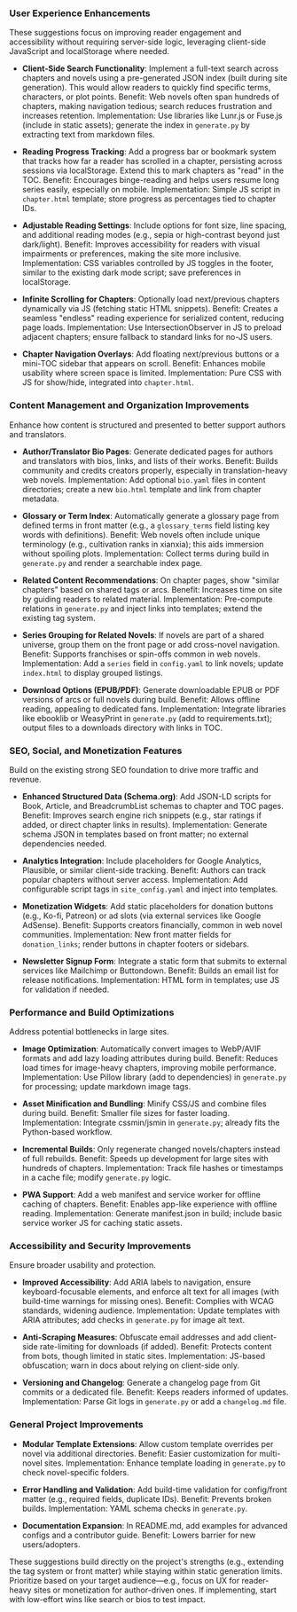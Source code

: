 
### User Experience Enhancements

These suggestions focus on improving reader engagement and accessibility without requiring server-side logic, leveraging client-side JavaScript and localStorage where needed.

- **Client-Side Search Functionality**: Implement a full-text search across chapters and novels using a pre-generated JSON index (built during site generation). This would allow readers to quickly find specific terms, characters, or plot points. Benefit: Web novels often span hundreds of chapters, making navigation tedious; search reduces frustration and increases retention. Implementation: Use libraries like Lunr.js or Fuse.js (include in static assets); generate the index in `generate.py` by extracting text from markdown files.
  
- **Reading Progress Tracking**: Add a progress bar or bookmark system that tracks how far a reader has scrolled in a chapter, persisting across sessions via localStorage. Extend this to mark chapters as "read" in the TOC. Benefit: Encourages binge-reading and helps users resume long series easily, especially on mobile. Implementation: Simple JS script in `chapter.html` template; store progress as percentages tied to chapter IDs.

- **Adjustable Reading Settings**: Include options for font size, line spacing, and additional reading modes (e.g., sepia or high-contrast beyond just dark/light). Benefit: Improves accessibility for readers with visual impairments or preferences, making the site more inclusive. Implementation: CSS variables controlled by JS toggles in the footer, similar to the existing dark mode script; save preferences in localStorage.

- **Infinite Scrolling for Chapters**: Optionally load next/previous chapters dynamically via JS (fetching static HTML snippets). Benefit: Creates a seamless "endless" reading experience for serialized content, reducing page loads. Implementation: Use IntersectionObserver in JS to preload adjacent chapters; ensure fallback to standard links for no-JS users.

- **Chapter Navigation Overlays**: Add floating next/previous buttons or a mini-TOC sidebar that appears on scroll. Benefit: Enhances mobile usability where screen space is limited. Implementation: Pure CSS with JS for show/hide, integrated into `chapter.html`.

### Content Management and Organization Improvements

Enhance how content is structured and presented to better support authors and translators.

- **Author/Translator Bio Pages**: Generate dedicated pages for authors and translators with bios, links, and lists of their works. Benefit: Builds community and credits creators properly, especially in translation-heavy web novels. Implementation: Add optional `bio.yaml` files in content directories; create a new `bio.html` template and link from chapter metadata.

- **Glossary or Term Index**: Automatically generate a glossary page from defined terms in front matter (e.g., a `glossary_terms` field listing key words with definitions). Benefit: Web novels often include unique terminology (e.g., cultivation ranks in xianxia); this aids immersion without spoiling plots. Implementation: Collect terms during build in `generate.py` and render a searchable index page.

- **Related Content Recommendations**: On chapter pages, show "similar chapters" based on shared tags or arcs. Benefit: Increases time on site by guiding readers to related material. Implementation: Pre-compute relations in `generate.py` and inject links into templates; extend the existing tag system.

- **Series Grouping for Related Novels**: If novels are part of a shared universe, group them on the front page or add cross-novel navigation. Benefit: Supports franchises or spin-offs common in web novels. Implementation: Add a `series` field in `config.yaml` to link novels; update `index.html` to display grouped listings.

- **Download Options (EPUB/PDF)**: Generate downloadable EPUB or PDF versions of arcs or full novels during build. Benefit: Allows offline reading, appealing to dedicated fans. Implementation: Integrate libraries like ebooklib or WeasyPrint in `generate.py` (add to requirements.txt); output files to a downloads directory with links in TOC.

### SEO, Social, and Monetization Features

Build on the existing strong SEO foundation to drive more traffic and revenue.

- **Enhanced Structured Data (Schema.org)**: Add JSON-LD scripts for Book, Article, and BreadcrumbList schemas to chapter and TOC pages. Benefit: Improves search engine rich snippets (e.g., star ratings if added, or direct chapter links in results). Implementation: Generate schema JSON in templates based on front matter; no external dependencies needed.

- **Analytics Integration**: Include placeholders for Google Analytics, Plausible, or similar client-side tracking. Benefit: Authors can track popular chapters without server access. Implementation: Add configurable script tags in `site_config.yaml` and inject into templates.

- **Monetization Widgets**: Add static placeholders for donation buttons (e.g., Ko-fi, Patreon) or ad slots (via external services like Google AdSense). Benefit: Supports creators financially, common in web novel communities. Implementation: New front matter fields for `donation_links`; render buttons in chapter footers or sidebars.

- **Newsletter Signup Form**: Integrate a static form that submits to external services like Mailchimp or Buttondown. Benefit: Builds an email list for release notifications. Implementation: HTML form in templates; use JS for validation if needed.

### Performance and Build Optimizations

Address potential bottlenecks in large sites.

- **Image Optimization**: Automatically convert images to WebP/AVIF formats and add lazy loading attributes during build. Benefit: Reduces load times for image-heavy chapters, improving mobile performance. Implementation: Use Pillow library (add to dependencies) in `generate.py` for processing; update markdown image tags.

- **Asset Minification and Bundling**: Minify CSS/JS and combine files during build. Benefit: Smaller file sizes for faster loading. Implementation: Integrate cssmin/jsmin in `generate.py`; already fits the Python-based workflow.

- **Incremental Builds**: Only regenerate changed novels/chapters instead of full rebuilds. Benefit: Speeds up development for large sites with hundreds of chapters. Implementation: Track file hashes or timestamps in a cache file; modify `generate.py` logic.

- **PWA Support**: Add a web manifest and service worker for offline caching of chapters. Benefit: Enables app-like experience with offline reading. Implementation: Generate manifest.json in build; include basic service worker JS for caching static assets.

### Accessibility and Security Improvements

Ensure broader usability and protection.

- **Improved Accessibility**: Add ARIA labels to navigation, ensure keyboard-focusable elements, and enforce alt text for all images (with build-time warnings for missing ones). Benefit: Complies with WCAG standards, widening audience. Implementation: Update templates with ARIA attributes; add checks in `generate.py` for image alt text.

- **Anti-Scraping Measures**: Obfuscate email addresses and add client-side rate-limiting for downloads (if added). Benefit: Protects content from bots, though limited in static sites. Implementation: JS-based obfuscation; warn in docs about relying on client-side only.

- **Versioning and Changelog**: Generate a changelog page from Git commits or a dedicated file. Benefit: Keeps readers informed of updates. Implementation: Parse Git logs in `generate.py` or add a `changelog.md` file.

### General Project Improvements

- **Modular Template Extensions**: Allow custom template overrides per novel via additional directories. Benefit: Easier customization for multi-novel sites. Implementation: Enhance template loading in `generate.py` to check novel-specific folders.

- **Error Handling and Validation**: Add build-time validation for config/front matter (e.g., required fields, duplicate IDs). Benefit: Prevents broken builds. Implementation: YAML schema checks in `generate.py`.

- **Documentation Expansion**: In README.md, add examples for advanced configs and a contributor guide. Benefit: Lowers barrier for new users/adopters.

These suggestions build directly on the project's strengths (e.g., extending the tag system or front matter) while staying within static generation limits. Prioritize based on your target audience—e.g., focus on UX for reader-heavy sites or monetization for author-driven ones. If implementing, start with low-effort wins like search or bios to test impact.